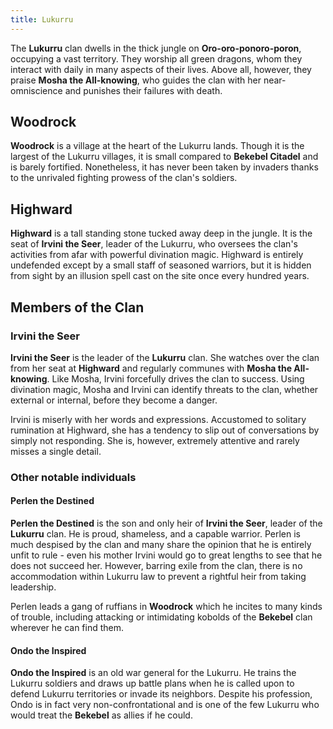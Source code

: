 ```yaml
---
title: Lukurru
---
```


The **Lukurru** clan dwells in the thick jungle on **Oro-oro-ponoro-poron**, occupying a vast territory. They worship all green dragons, whom they interact with daily in many aspects of their lives. Above all, however, they praise **Mosha the All-knowing**, who guides the clan with her near-omniscience and punishes their failures with death.

## Woodrock

**Woodrock** is a village at the heart of the Lukurru lands. Though it is the largest of the Lukurru villages, it is small compared to **Bekebel Citadel** and is barely fortified. Nonetheless, it has never been taken by invaders thanks to the unrivaled fighting prowess of the clan's soldiers.

## Highward

**Highward** is a tall standing stone tucked away deep in the jungle. It is the seat of **Irvini the Seer**, leader of the Lukurru, who oversees the clan's activities from afar with powerful divination magic. Highward is entirely undefended except by a small staff of seasoned warriors, but it is hidden from sight by an illusion spell cast on the site once every hundred years.

## Members of the Clan

### Irvini the Seer

**Irvini the Seer** is the leader of the **Lukurru** clan. She watches over the clan from her seat at **Highward** and regularly communes with **Mosha the All-knowing**. Like Mosha, Irvini forcefully drives the clan to success. Using divination magic, Mosha and Irvini can identify threats to the clan, whether external or internal, before they become a danger.

Irvini is miserly with her words and expressions. Accustomed to solitary rumination at Highward, she has a tendency to slip out of conversations by simply not responding. She is, however, extremely attentive and rarely misses a single detail.

### Other notable individuals

#### Perlen the Destined

**Perlen the Destined** is the son and only heir of **Irvini the Seer**, leader of the **Lukurru** clan. He is proud, shameless, and a capable warrior. Perlen is much despised by the clan and many share the opinion that he is entirely unfit to rule - even his mother Irvini would go to great lengths to see that he does not succeed her. However, barring exile from the clan, there is no accommodation within Lukurru law to prevent a rightful heir from taking leadership.

Perlen leads a gang of ruffians in **Woodrock** which he incites to many kinds of trouble, including attacking or intimidating kobolds of the **Bekebel** clan wherever he can find them.

#### Ondo the Inspired

**Ondo the Inspired** is an old war general for the Lukurru. He trains the Lukurru soldiers and draws up battle plans when he is called upon to defend Lukurru territories or invade its neighbors. Despite his profession, Ondo is in fact very non-confrontational and is one of the few Lukurru who would treat the **Bekebel** as allies if he could.

